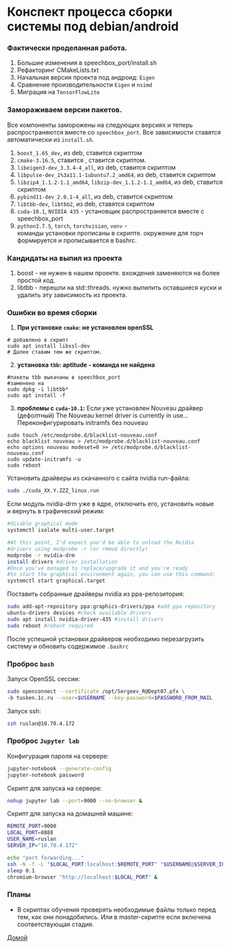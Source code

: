 # Конспект процесса сборки системы под debian/android


### Фактически проделанная работа.
1. Большие изменения в speechbox_port/install.sh
2. Рефакторинг CMakeLists.txt
3. Начальная версия проекта под андроид: `Eigen`
4. Сравнение производительности `Eigen` и `nsimd`
5. Миграция на `TensorFlowLite`


### Замораживаем версии пакетов.
Все компоненты заморожены на следующих версиях и
теперь распространяются вместе со `speechbox_port`.
Все зависимости ставятся автоматически из `install.sh`.
1. `boost_1.65_dev`, из deb, ставится скриптом
2. `cmake-3.16.5`, ставится , ставится скриптом.
3. `libeigen3-dev_3.3.4-4_all`, из deb, ставится скриптом
4. `libpulse-dev_1%3a11.1-1ubuntu7.2_amd64`, из deb, ставится скриптом
5. `libzip4_1.1.2-1.1_amd64`, `libzip-dev_1.1.2-1.1_amd64`,
 из deb, ставится скриптом
6. `pybind11-dev_2.0.1-4_all`, из deb, ставится скриптом
7. `libtbb-dev`, `libtbb2`, из deb, ставятся скриптом
8. `cuda-10.1`, `NVIDIA 435` - установщик распространяется вместе с speechbox_port
9. `python3.7.5`, `torch`, `torchvision`, `venv` -   
команды установки прописаны в скрипте. окружение для торч
формируется и прописывается в bashrc.


### Кандидаты на выпил из проекта
1. boost - не нужен в нашем проекте. вхождения заменяются на более
простой код.
2. libtbb - перешли на std::threads. нужно выпилить оставшиеся куски и
удалить эту зависимость из проекта.


### Ошибки во время сборки
1. **При установке `cmake`: не установлен openSSL**
```shell
# добавлено в скрипт
sudo apt install libssl-dev
# Далее ставим тем же скриптом.
```

2. **установка `tbb`: aptitude - команда не найдена**
```shell
#пакеты tbb выкачаны в speechbox_port
#заменено на
sudo dpkg -i libtbb*
sudo apt install -f
```
3. **проблемы с `cuda-10.1`:**
Если уже установлен Nouveau драйвер (дефолтный)
The Nouveau kernel driver is currently in use...
Переконфигурировать initramfs без nouveau
```
sudo touch /etc/modprobe.d/blacklist-nouveau.conf
echo blacklist nouveau > /etc/modprobe.d/blacklist-nouveau.conf
echo options nouveau modeset=0 >> /etc/modprobe.d/blacklist-nouveau.conf
sudo update-initramfs -u
sudo reboot
```

Установить драйверы из скачанного с сайта nvidia run-файла:
```bash
sudo ./cuda_XX.Y.ZZZ_linux.run
```

Если модуль nvidia-drm уже в ядре, отключить его, установить новые  
и вернуть в графический режим:
```bash
#disable graphical mode
systemctl isolate multi-user.target

#At this point, I'd expect you'd be able to unload the Nvidia
#drivers using modprobe -r (or rmmod directly)
modprobe -r nvidia-drm
install drivers #driver installation
#Once you've managed to replace/upgrade it and you're ready
#to start the graphical environment again, you can use this command:
systemctl start graphical.target
```
Поставить собранные драйверы nvidia из ppa-репозитория:
```bash
sudo add-apt-repository ppa:graphics-drivers/ppa #add ppa repository
ubuntu-drivers devices #check available drivers
sudo apt install nvidia-driver-435 #install drivers
sudo reboot #reboot required
```
После успешной установки драйверов необходимо перезагрузить систему и
обновить содержимое `.bashrc`


### Проброс `bash`  
Запуск OpenSSL сессии:
```bash
sudo openconnect --certificate /opt/Sergeev_R@Dept07.pfx \
-b tusken.1c.ru --user=$USERNAME --key-password=$PASSWORD_FROM_MAIL
```
Запуск ssh:
```bash
ssh ruslan@10.70.4.172
```


### Проброс `Jupyter lab`
Конфигурация пароля на сервере:
```bash
jupyter-notebook --generate-config
jupyter-notebook password
```
Скрипт для запуска на сервере:
```bash
nohup jupyter lab --port=9000 --no-browser &
```
Скрипт для запуска на домашней машине:
```bash
REMOTE_PORT=9000
LOCAL_PORT=8888
USER_NAME=ruslan
SERVER_IP="10.70.4.172"

echo "port forwarding..."
ssh -N -f -L "$LOCAL_PORT:localhost:$REMOTE_PORT" "$USERNAME@$SERVER_IP"
sleep 0.1
chromium-browser "http://localhost:$LOCAL_PORT" &
```


### Планы
 - В скриптах обучения проверять необходимые файлы только перед тем, как они
понадобились. Или в master-скрипте если включена соответствующая стадия.


[Домой](index.md)
